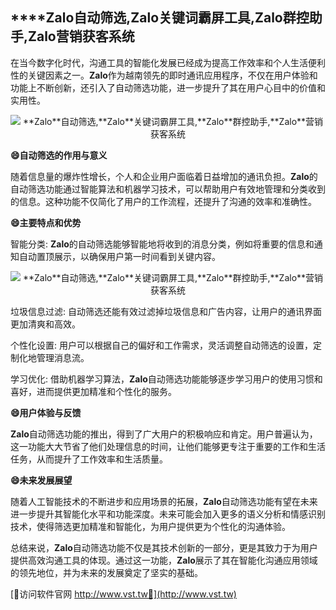 ## ****Zalo**自动筛选,**Zalo**关键词霸屏工具,**Zalo**群控助手,**Zalo**营销获客系统**

在当今数字化时代，沟通工具的智能化发展已经成为提高工作效率和个人生活便利性的关键因素之一。**Zalo**作为越南领先的即时通讯应用程序，不仅在用户体验和功能上不断创新，还引入了自动筛选功能，进一步提升了其在用户心目中的价值和实用性。

 <center><img src="https://vst.tw/MP4/tuiguang/png/3.png" alt="**Zalo**自动筛选,**Zalo**关键词霸屏工具,**Zalo**群控助手,**Zalo**营销获客系统"></center>

**😄自动筛选的作用与意义**

随着信息量的爆炸性增长，个人和企业用户面临着日益增加的通讯负担。**Zalo**的自动筛选功能通过智能算法和机器学习技术，可以帮助用户有效地管理和分类收到的信息。这种功能不仅简化了用户的工作流程，还提升了沟通的效率和准确性。

**😄主要特点和优势**

智能分类: **Zalo**的自动筛选能够智能地将收到的消息分类，例如将重要的信息和通知自动置顶展示，以确保用户第一时间看到关键内容。

 <center><img src="https://vst.tw/MP4/tuiguang/png/6.png" alt="**Zalo**自动筛选,**Zalo**关键词霸屏工具,**Zalo**群控助手,**Zalo**营销获客系统"></center>

垃圾信息过滤: 自动筛选还能有效过滤掉垃圾信息和广告内容，让用户的通讯界面更加清爽和高效。

个性化设置: 用户可以根据自己的偏好和工作需求，灵活调整自动筛选的设置，定制化地管理消息流。

学习优化: 借助机器学习算法，**Zalo**自动筛选功能能够逐步学习用户的使用习惯和喜好，进而提供更加精准和个性化的服务。

**😄用户体验与反馈**

**Zalo**自动筛选功能的推出，得到了广大用户的积极响应和肯定。用户普遍认为，这一功能大大节省了他们处理信息的时间，让他们能够更专注于重要的工作和生活任务，从而提升了工作效率和生活质量。

**😄未来发展展望**

随着人工智能技术的不断进步和应用场景的拓展，**Zalo**自动筛选功能有望在未来进一步提升其智能化水平和功能深度。未来可能会加入更多的语义分析和情感识别技术，使得筛选更加精准和智能化，为用户提供更为个性化的沟通体验。

总结来说，**Zalo**自动筛选功能不仅是其技术创新的一部分，更是其致力于为用户提供高效沟通工具的体现。通过这一功能，**Zalo**展示了其在智能化沟通应用领域的领先地位，并为未来的发展奠定了坚实的基础。


[👻访问软件官网 http://www.vst.tw👻](http://www.vst.tw)
